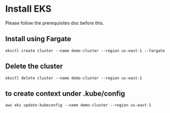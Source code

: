 # Install EKS

Please follow the prerequisites doc before this.

## Install using Fargate

```
eksctl create cluster --name demo-cluster --region us-east-1 --fargate
```

## Delete the cluster

```
eksctl delete cluster --name demo-cluster --region us-east-1
```


## to create context under .kube/config

```
aws eks update-kubeconfig --name demo-cluster --region us-east-1
```
